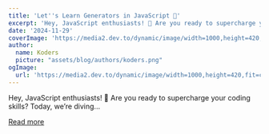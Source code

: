 ```yaml
---
title: 'Let''s Learn Generators in JavaScript 🚀'
excerpt: 'Hey, JavaScript enthusiasts! 👋 Are you ready to supercharge your coding skills? Today, we’re diving...'
date: '2024-11-29'
coverImage: 'https://media2.dev.to/dynamic/image/width=1000,height=420,fit=cover,gravity=auto,format=auto/https%3A%2F%2Fdev-to-uploads.s3.amazonaws.com%2Fuploads%2Farticles%2F8yafp7fk6os4mfqfeq3x.jpg'
author:
  name: Koders
  picture: "assets/blog/authors/koders.png"
ogImage:
  url: 'https://media2.dev.to/dynamic/image/width=1000,height=420,fit=cover,gravity=auto,format=auto/https%3A%2F%2Fdev-to-uploads.s3.amazonaws.com%2Fuploads%2Farticles%2F8yafp7fk6os4mfqfeq3x.jpg'
---
```


Hey, JavaScript enthusiasts! 👋 Are you ready to supercharge your coding skills? Today, we’re diving...

[Read more](https://dev.to/jagroop2001/lets-learn-generators-in-javascript-4566)
